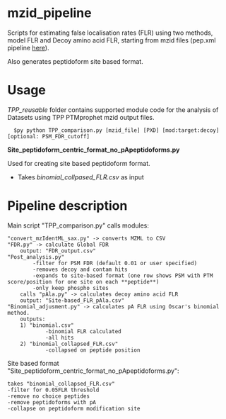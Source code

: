 # mzid_pipeline
 
Scripts for estimating false localisation rates (FLR) using two methods, model FLR and Decoy amino acid FLR, starting from mzid files (pep.xml pipeline [here](https://github.com/PGB-LIV/PhosphoFLR)). 

Also generates peptidoform site based format. 

# Usage

*TPP_reusable* folder contains supported module code for the analysis of Datasets using TPP PTMprophet mzid output files.

      $py python TPP_comparison.py [mzid_file] [PXD] [mod:target:decoy] [optional: PSM_FDR_cutoff]	


****Site_peptidoform_centric_format_no_pApeptidoforms.py****

Used for creating site based peptidoform format.
 - Takes _binomial_collpased_FLR.csv_ as input

# Pipeline description

Main script "TPP_comparison.py" calls modules:

	"convert_mzIdentML_sax.py" -> converts MZML to CSV
	"FDR.py" -> calculate Global FDR
		output: "FDR_output.csv"
	"Post_analysis.py" 
			-filter for PSM FDR (default 0.01 or user specified)
			-removes decoy and contam hits
			-expands to site-based format (one row shows PSM with PTM score/position for one site on each **peptide**)
			-only keep phospho sites
		calls "pAla.py" -> calculates decoy amino acid FLR
		output: "Site-based_FLR_pAla.csv"
	"Binomial_adjusment.py" -> calculates pA FLR using Oscar's binomial method. 
		outputs:
		1) "binomial.csv"
				-binomial FLR calculated
				-all hits
		2) "binomial_collapsed_FLR.csv"
				-collapsed on peptide position

Site based format "Site_peptidoform_centric_format_no_pApeptidoforms.py":

	takes "binomial_collapsed_FLR.csv"
	-filter for 0.05FLR threshold
	-remove no choice peptides
	-remove peptidoforms with pA
	-collapse on peptidoform modification site

